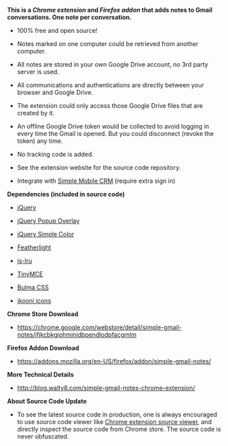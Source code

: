**This is a _Chrome extension_ and _Firefox addon_ that adds notes to Gmail conversations. One note per conversation.**

- 100% free and open source! 

- Notes marked on one computer could be retrieved from another computer.

- All notes are stored in your own Google Drive account, no 3rd party server is used.
 
- All communications and authentications are directly between your browser and Google Drive.

- The extension could only access those Google Drive files that are created by it. 

- An offline Google Drive token would be collected to avoid logging in every time the Gmail is opened. But you could disconnect (revoke the token) any time.

- No tracking code is added.

- See the extension website for the source code repository.

- Integrate with [Simple Mobile CRM](https://mobilecrm.io) (require extra sign in)

**Dependencies (included in source code)**

- [jQuery](https://jquery.com/)

- [jQuery Popup Overlay](https://github.com/vast-engineering/jquery-popup-overlay)

- [jQuery Simple Color](https://github.com/recurser/jquery-simple-color)

- [Featherlight](https://noelboss.github.io/featherlight/)

- [js-lru](https://github.com/rsms/js-lru)

- [TinyMCE](https://www.tiny.cloud/)

- [Bulma CSS](https://bulma.io/)

- [ikooni icons](https://www.iconfinder.com/iconsets/ikooni-outline-free-basic)

**Chrome Store Download**

- <https://chrome.google.com/webstore/detail/simple-gmail-notes/jfjkcbkgjohminidbpendlodpfacgmlm>

**Firefox Addon Download**

- <https://addons.mozilla.org/en-US/firefox/addon/simple-gmail-notes/>


**More Technical Details**
 - <http://blog.walty8.com/simple-gmail-notes-chrome-extension/>

**About Source Code Update**

- To see the latest source code in production, one is always encouraged to use source code viewer like [Chrome extension source viewer](https://chrome.google.com/webstore/detail/chrome-extension-source-v/jifpbeccnghkjeaalbbjmodiffmgedin?hl=en), and directly inspect the source code from Chrome store. The source code is never obfuscated.

